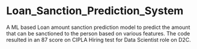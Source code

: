 # Loan_Sanction_Prediction_System
A ML based Loan amount sanction prediction model to predict the amount that can be sanctioned to the person based on various features.
The code resulted in an 87 score on CIPLA Hiring test for Data Scientist role on D2C.
